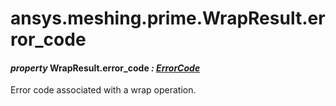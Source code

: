 <a id="ansys-meshing-prime-wrapresult-error-code"></a>

# ansys.meshing.prime.WrapResult.error_code

<a id="ansys.meshing.prime.WrapResult.error_code"></a>

#### *property* WrapResult.error_code *: [ErrorCode](ansys.meshing.prime.ErrorCode.md#ansys.meshing.prime.ErrorCode)*

Error code associated with a wrap operation.

<!-- !! processed by numpydoc !! -->
